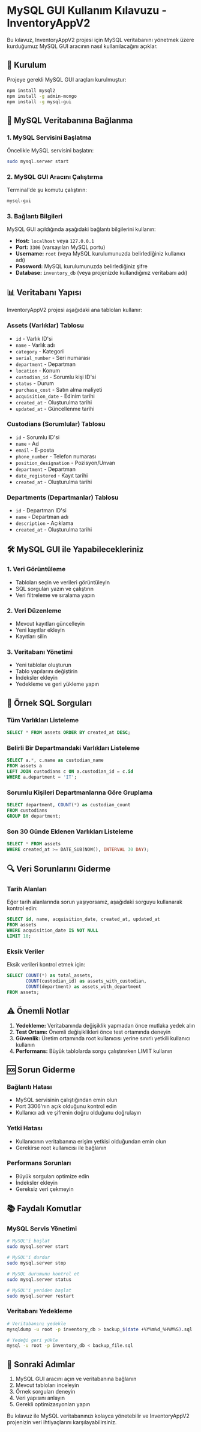 # MySQL GUI Kullanım Kılavuzu - InventoryAppV2

Bu kılavuz, InventoryAppV2 projesi için MySQL veritabanını yönetmek üzere kurduğumuz MySQL GUI aracının nasıl kullanılacağını açıklar.

## 🚀 Kurulum

Projeye gerekli MySQL GUI araçları kurulmuştur:

```bash
npm install mysql2
npm install -g admin-mongo
npm install -g mysql-gui
```

## 🔌 MySQL Veritabanına Bağlanma

### 1. MySQL Servisini Başlatma

Öncelikle MySQL servisini başlatın:

```bash
sudo mysql.server start
```

### 2. MySQL GUI Aracını Çalıştırma

Terminal'de şu komutu çalıştırın:

```bash
mysql-gui
```

### 3. Bağlantı Bilgileri

MySQL GUI açıldığında aşağıdaki bağlantı bilgilerini kullanın:

- **Host:** `localhost` veya `127.0.0.1`
- **Port:** `3306` (varsayılan MySQL portu)
- **Username:** `root` (veya MySQL kurulumunuzda belirlediğiniz kullanıcı adı)
- **Password:** MySQL kurulumunuzda belirlediğiniz şifre
- **Database:** `inventory_db` (veya projenizde kullandığınız veritabanı adı)

## 📊 Veritabanı Yapısı

InventoryAppV2 projesi aşağıdaki ana tabloları kullanır:

### Assets (Varlıklar) Tablosu
- `id` - Varlık ID'si
- `name` - Varlık adı
- `category` - Kategori
- `serial_number` - Seri numarası
- `department` - Departman
- `location` - Konum
- `custodian_id` - Sorumlu kişi ID'si
- `status` - Durum
- `purchase_cost` - Satın alma maliyeti
- `acquisition_date` - Edinim tarihi
- `created_at` - Oluşturulma tarihi
- `updated_at` - Güncellenme tarihi

### Custodians (Sorumlular) Tablosu
- `id` - Sorumlu ID'si
- `name` - Ad
- `email` - E-posta
- `phone_number` - Telefon numarası
- `position_designation` - Pozisyon/Unvan
- `department` - Departman
- `date_registered` - Kayıt tarihi
- `created_at` - Oluşturulma tarihi

### Departments (Departmanlar) Tablosu
- `id` - Departman ID'si
- `name` - Departman adı
- `description` - Açıklama
- `created_at` - Oluşturulma tarihi

## 🛠️ MySQL GUI ile Yapabilecekleriniz

### 1. Veri Görüntüleme
- Tabloları seçin ve verileri görüntüleyin
- SQL sorguları yazın ve çalıştırın
- Veri filtreleme ve sıralama yapın

### 2. Veri Düzenleme
- Mevcut kayıtları güncelleyin
- Yeni kayıtlar ekleyin
- Kayıtları silin

### 3. Veritabanı Yönetimi
- Yeni tablolar oluşturun
- Tablo yapılarını değiştirin
- İndeksler ekleyin
- Yedekleme ve geri yükleme yapın

## 📝 Örnek SQL Sorguları

### Tüm Varlıkları Listeleme
```sql
SELECT * FROM assets ORDER BY created_at DESC;
```

### Belirli Bir Departmandaki Varlıkları Listeleme
```sql
SELECT a.*, c.name as custodian_name 
FROM assets a 
LEFT JOIN custodians c ON a.custodian_id = c.id 
WHERE a.department = 'IT';
```

### Sorumlu Kişileri Departmanlarına Göre Gruplama
```sql
SELECT department, COUNT(*) as custodian_count 
FROM custodians 
GROUP BY department;
```

### Son 30 Günde Eklenen Varlıkları Listeleme
```sql
SELECT * FROM assets 
WHERE created_at >= DATE_SUB(NOW(), INTERVAL 30 DAY);
```

## 🔍 Veri Sorunlarını Giderme

### Tarih Alanları
Eğer tarih alanlarında sorun yaşıyorsanız, aşağıdaki sorguyu kullanarak kontrol edin:

```sql
SELECT id, name, acquisition_date, created_at, updated_at 
FROM assets 
WHERE acquisition_date IS NOT NULL 
LIMIT 10;
```

### Eksik Veriler
Eksik verileri kontrol etmek için:

```sql
SELECT COUNT(*) as total_assets,
       COUNT(custodian_id) as assets_with_custodian,
       COUNT(department) as assets_with_department
FROM assets;
```

## ⚠️ Önemli Notlar

1. **Yedekleme:** Veritabanında değişiklik yapmadan önce mutlaka yedek alın
2. **Test Ortamı:** Önemli değişiklikleri önce test ortamında deneyin
3. **Güvenlik:** Üretim ortamında root kullanıcısı yerine sınırlı yetkili kullanıcı kullanın
4. **Performans:** Büyük tablolarda sorgu çalıştırırken LIMIT kullanın

## 🆘 Sorun Giderme

### Bağlantı Hatası
- MySQL servisinin çalıştığından emin olun
- Port 3306'nın açık olduğunu kontrol edin
- Kullanıcı adı ve şifrenin doğru olduğunu doğrulayın

### Yetki Hatası
- Kullanıcının veritabanına erişim yetkisi olduğundan emin olun
- Gerekirse root kullanıcısı ile bağlanın

### Performans Sorunları
- Büyük sorguları optimize edin
- İndeksler ekleyin
- Gereksiz veri çekmeyin

## 📚 Faydalı Komutlar

### MySQL Servis Yönetimi
```bash
# MySQL'i başlat
sudo mysql.server start

# MySQL'i durdur
sudo mysql.server stop

# MySQL durumunu kontrol et
sudo mysql.server status

# MySQL'i yeniden başlat
sudo mysql.server restart
```

### Veritabanı Yedekleme
```bash
# Veritabanını yedekle
mysqldump -u root -p inventory_db > backup_$(date +%Y%m%d_%H%M%S).sql

# Yedeği geri yükle
mysql -u root -p inventory_db < backup_file.sql
```

## 🎯 Sonraki Adımlar

1. MySQL GUI aracını açın ve veritabanına bağlanın
2. Mevcut tabloları inceleyin
3. Örnek sorguları deneyin
4. Veri yapısını anlayın
5. Gerekli optimizasyonları yapın

Bu kılavuz ile MySQL veritabanınızı kolayca yönetebilir ve InventoryAppV2 projenizin veri ihtiyaçlarını karşılayabilirsiniz. 